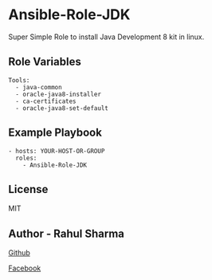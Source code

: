 # Ansible-Role-JDK
Super Simple Role to install Java Development 8 kit in linux.

Role Variables
--------------
```
Tools:
  - java-common
  - oracle-java8-installer
  - ca-certificates
  - oracle-java8-set-default
```

Example Playbook
----------------

    - hosts: YOUR-HOST-OR-GROUP
      roles:
    	- Ansible-Role-JDK

License
-------

MIT

Author - Rahul Sharma
------------

[Github](https://github.com/Rahulsharma0810)

[Facebook](https://www.facebook.com/rahulsharma0810)